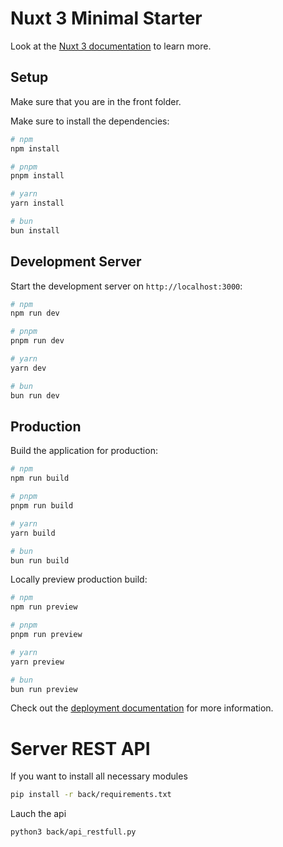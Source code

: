 # Nuxt 3 Minimal Starter

Look at the [Nuxt 3 documentation](https://nuxt.com/docs/getting-started/introduction) to learn more.

## Setup
Make sure that you are in the front folder.

Make sure to install the dependencies:

```bash
# npm
npm install

# pnpm
pnpm install

# yarn
yarn install

# bun
bun install
```

## Development Server

Start the development server on `http://localhost:3000`:

```bash
# npm
npm run dev

# pnpm
pnpm run dev

# yarn
yarn dev

# bun
bun run dev
```

## Production

Build the application for production:

```bash
# npm
npm run build

# pnpm
pnpm run build

# yarn
yarn build

# bun
bun run build
```

Locally preview production build:

```bash
# npm
npm run preview

# pnpm
pnpm run preview

# yarn
yarn preview

# bun
bun run preview
```

Check out the [deployment documentation](https://nuxt.com/docs/getting-started/deployment) for more information.

# Server REST API

If you want to install all necessary modules
```bash
pip install -r back/requirements.txt
```

Lauch the api
```bash
python3 back/api_restfull.py
```
